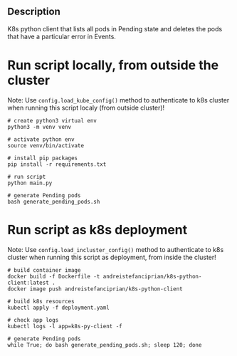 ## Description

K8s python client that lists all pods in Pending state and deletes the pods that have a particular error in Events.

# Run script locally, from outside the cluster

Note: Use `config.load_kube_config()` method to authenticate to k8s cluster when running this script localy (from outside cluster)!

```
# create python3 virtual env
python3 -m venv venv

# activate python env
source venv/bin/activate

# install pip packages
pip install -r requirements.txt

# run script
python main.py

# generate Pending pods
bash generate_pending_pods.sh
```

# Run script as k8s deployment

Note: Use `config.load_incluster_config()` method to authenticate to k8s cluster when running this script as deployment, from inside the cluster!

```
# build container image
docker build -f Dockerfile -t andreistefanciprian/k8s-python-client:latest .
docker image push andreistefanciprian/k8s-python-client

# build k8s resources
kubectl apply -f deployment.yaml

# check app logs
kubectl logs -l app=k8s-py-client -f

# generate Pending pods
while True; do bash generate_pending_pods.sh; sleep 120; done
```